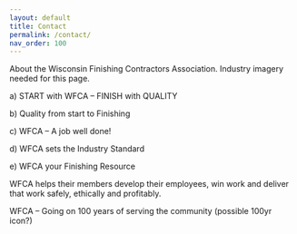```yaml
---
layout: default
title: Contact
permalink: /contact/
nav_order: 100
---
```


About the Wisconsin Finishing Contractors Association. Industry imagery needed for this page.

a) START with WFCA – FINISH with QUALITY

b) Quality from start to Finishing

c) WFCA – A job well done!

d) WFCA sets the Industry Standard

e) WFCA your Finishing Resource

WFCA helps their members develop their employees, win work and deliver that work safely, ethically and profitably.

WFCA – Going on 100 years of serving the community (possible 100yr icon?)
